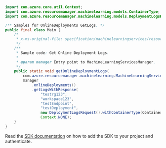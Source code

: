 ```java
import com.azure.core.util.Context;
import com.azure.resourcemanager.machinelearning.models.ContainerType;
import com.azure.resourcemanager.machinelearning.models.DeploymentLogsRequest;

/** Samples for OnlineDeployments GetLogs. */
public final class Main {
    /*
     * x-ms-original-file: specification/machinelearningservices/resource-manager/Microsoft.MachineLearningServices/preview/2022-02-01-preview/examples/OnlineDeployment/getLogs.json
     */
    /**
     * Sample code: Get Online Deployment Logs.
     *
     * @param manager Entry point to MachineLearningServicesManager.
     */
    public static void getOnlineDeploymentLogs(
        com.azure.resourcemanager.machinelearning.MachineLearningServicesManager manager) {
        manager
            .onlineDeployments()
            .getLogsWithResponse(
                "testrg123",
                "workspace123",
                "testEndpoint",
                "testDeployment",
                new DeploymentLogsRequest().withContainerType(ContainerType.STORAGE_INITIALIZER).withTail(0),
                Context.NONE);
    }
}
```

Read the [SDK documentation](https://github.com/Azure/azure-sdk-for-java/blob/azure-resourcemanager-machinelearning_1.0.0-beta.1/sdk/machinelearning/azure-resourcemanager-machinelearning/README.md) on how to add the SDK to your project and authenticate.
